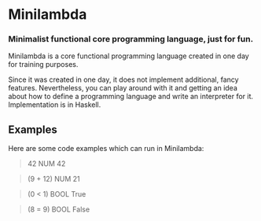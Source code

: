 # Minilambda
### Minimalist functional core programming language, just for fun.

Minilambda is a core functional programming language created in one day for training purposes.

Since it was created in one day, it does not implement additional, fancy features. Nevertheless, you can play around with it and getting an idea about how to define a programming language and write an interpreter for it. Implementation is in Haskell.

## Examples
Here are some code examples which can run in Minilambda:
> 42
> NUM 42

> (9 + 12)
> NUM 21

> (0 < 1)
> BOOL True

> (8 = 9)
> BOOL False
